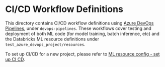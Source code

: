 # CI/CD Workflow Definitions
This directory contains CI/CD workflow definitions using [Azure DevOps Pipelines](https://azure.microsoft.com/en-gb/products/devops/pipelines/),
under ``devops-pipelines``. These workflows cover testing and deployment of both ML code (for model training, batch inference, etc) and the 
Databricks ML resource definitions under ``test_azure_devops_project/resources``. 

To set up CI/CD for a new project,
please refer to [ML resource config - set up CI CD](../../test_azure_devops_project/resources/README.md#set-up-ci-and-cd).
